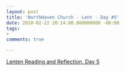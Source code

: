 ```yaml
---
layout: post
title: 'NorthHaven Church - Lent - Day #5'
date: 2010-02-22 20:14:00.000000000 -06:00
tags:
- 
comments: true

---
```

<p><a href="http://bit.ly/bLOpWA">Lenten Reading and Reflection, Day 5</a></p>

